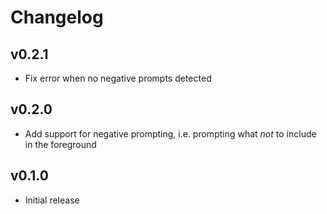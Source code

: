 # Changelog

## v0.2.1

- Fix error when no negative prompts detected

## v0.2.0

- Add support for negative prompting, i.e. prompting what *not* to include in the foreground

## v0.1.0

- Initial release

###
